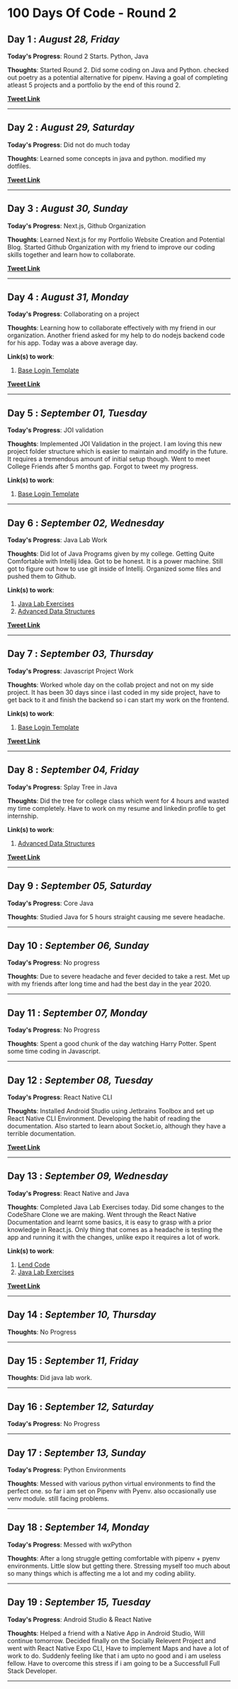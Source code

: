 # 100 Days Of Code - Round 2

## Day **1** : _August 28, Friday_

**Today's Progress**: Round 2 Starts. Python, Java

**Thoughts**: Started Round 2. Did some coding on Java and Python. checked out poetry as a potential alternative for pipenv. Having a goal of completing atleast 5 projects and a portfolio by the end of this round 2.

[**Tweet Link**](https://twitter.com/MugilanCodes/status/1299407043300712448?s=20)

---

## Day **2** : _August 29, Saturday_

**Today's Progress**: Did not do much today

**Thoughts**: Learned some concepts in java and python. modified my dotfiles.

[**Tweet Link**](https://twitter.com/MugilanCodes/status/1299746648789188608?s=20)

---

## Day **3** : _August 30, Sunday_

**Today's Progress**: Next.js, Github Organization

**Thoughts**: Learned Next.js for my Portfolio Website Creation and Potential Blog. Started Github Organization with my friend to improve our coding skills together and learn how to collaborate.

[**Tweet Link**](https://twitter.com/MugilanCodes/status/1300121606249799680?s=20)

---

## Day **4** : _August 31, Monday_

**Today's Progress**: Collaborating on a project

**Thoughts**: Learning how to collaborate effectively with my friend in our organization. Another friend asked for my help to do nodejs backend code for his app. Today was a above average day.  

**Link(s) to work**:

1. [Base Login Template](https://github.com/project-100/base-login-template)

[**Tweet Link**](https://twitter.com/MugilanCodes/status/1300476172187308032?s=20)

---

## Day **5** : _September 01, Tuesday_

**Today's Progress**: JOI validation

**Thoughts**: Implemented JOI Validation in the project. I am loving this new project folder structure which is easier to maintain and modify in the future. It requires a tremendous amount of initial setup though. Went to meet College Friends after 5 months gap. Forgot to tweet my progress.

**Link(s) to work**:

1. [Base Login Template](https://github.com/project-100/base-login-template)

---

## Day **6** : _September 02, Wednesday_

**Today's Progress**: Java Lab Work

**Thoughts**: Did lot of Java Programs given by my college. Getting Quite Comfortable with Intellij Idea. Got to be honest. It is a power machine. Still got to figure out how to use git inside of Intellij. Organized some files and pushed them to Github.

**Link(s) to work**:

1. [Java Lab Exercises](https://github.com/Mugilan-Codes/java-lab-exercises)
1. [Advanced Data Structures](https://github.com/Mugilan-Codes/advanced-data-structures)

[**Tweet Link**](https://twitter.com/MugilanCodes/status/1301198853006213120?s=20)

---

## Day **7** : _September 03, Thursday_

**Today's Progress**: Javascript Project Work

**Thoughts**: Worked whole day on the collab project and not on my side project. It has been 30 days since i last coded in my side project, have to get back to it and finish the backend so i can start my work on the frontend.

**Link(s) to work**:

1. [Base Login Template](https://github.com/project-100/base-login-template)

[**Tweet Link**](https://twitter.com/MugilanCodes/status/1301564191048835078?s=20)

---

## Day **8** : _September 04, Friday_

**Today's Progress**: Splay Tree in Java

**Thoughts**: Did the tree for college class which went for 4 hours and wasted my time completely. Have to work on my resume and linkedin profile to get internship.

**Link(s) to work**:

1. [Advanced Data Structures](https://github.com/Mugilan-Codes/advanced-data-structures)

[**Tweet Link**](https://twitter.com/MugilanCodes/status/1301934392848203777?s=20)

---

## Day **9** : _September 05, Saturday_

**Today's Progress**: Core Java

**Thoughts**: Studied Java for 5 hours straight causing me severe headache.

---

## Day **10** : _September 06, Sunday_

**Today's Progress**: No progress

**Thoughts**: Due to severe headache and fever decided to take a rest. Met up with my friends after long time and had the best day in the year 2020.

---

## Day **11** : _September 07, Monday_

**Today's Progress**: No Progress

**Thoughts**: Spent a good chunk of the day watching Harry Potter. Spent some time coding in Javascript.

---

## Day **12** : _September 08, Tuesday_

**Today's Progress**: React Native CLI

**Thoughts**: Installed Android Studio using Jetbrains Toolbox and set up React Native CLI Environment. Developing the habit of reading the documentation. Also started to learn about Socket.io, although they have a terrible documentation.

[**Tweet Link**](https://twitter.com/MugilanCodes/status/1303375212080029696?s=20)

---

## Day **13** : _September 09, Wednesday_

**Today's Progress**: React Native and Java

**Thoughts**: Completed Java Lab Exercises today. Did some changes to the CodeShare Clone we are making. Went through the React Native Documentation and learnt some basics, it is easy to grasp with a prior knowledge in React.js. Only thing that comes as a headache is testing the app and running it with the changes, unlike expo it requires a lot of work.

**Link(s) to work**:

1. [Lend Code](https://github.com/project-100/lendcode)
1. [Java Lab Exercises](https://github.com/Mugilan-Codes/java-lab-exercises)

[**Tweet Link**](https://twitter.com/MugilanCodes/status/1303736884602920960?s=20)

---

## Day **14** : _September 10, Thursday_

**Thoughts**: No Progress

---

## Day **15** : _September 11, Friday_

**Thoughts**: Did java lab work.

---

## Day **16** : _September 12, Saturday_

**Today's Progress**: No Progress

---

## Day **17** : _September 13, Sunday_

**Today's Progress**: Python Environments

**Thoughts**: Messed with various python virtual environments to find the perfect one. so far i am set on Pipenv with Pyenv. also occasionally use venv module. still facing problems.

---

## Day **18** : _September 14, Monday_

**Today's Progress**: Messed with wxPython

**Thoughts**: After a long struggle getting comfortable with pipenv + pyenv environments. Little slow but getting there. Stressing myself too much about so many things which is affecting me a lot and my coding ability.

---

## Day **19** : _September 15, Tuesday_

**Today's Progress**: Android Studio & React Native

**Thoughts**: Helped a friend with a Native App in Android Studio, Will continue tomorrow. Decided finally on the Socially Relevent Project and went with React Native Expo CLI, Have to implement Maps and have a lot of work to do. Suddenly feeling like that i am upto no good and i am useless fellow. Have to overcome this stress if i am going to be a Successfull Full Stack Developer.

---

